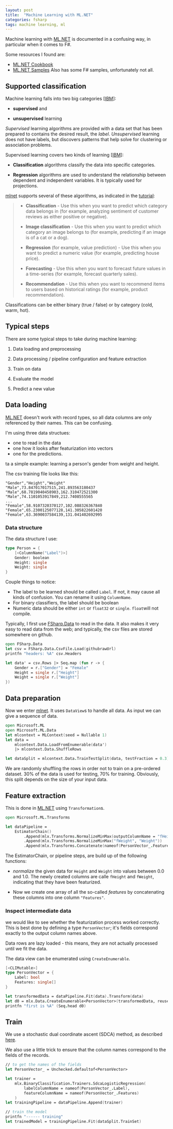 ```yaml
---
layout: post
title:  "Machine Learning with ML.NET"
categories: fsharp 
tags: machine learning, ml
---
```


Machine learning with [ML.NET][mlnet] is documented in a confusing way, in particular when it comes to F#.

Some resources I found are:

- [ML.NET Cookbook](https://github.com/dotnet/machinelearning/blob/main/docs/code/MlNetCookBook.md#how-do-i-train-a-regression-model)
- [ML.NET Samples](https://github.com/dotnet/machinelearning-samples)
    Also has some F# samples, unfortunately not all.

## Supported classification

Machine learning falls into two big categories [[IBM]]:

- **supervised** and

- **unsupervised** learning

*Supervised* learning algorithms are provided with a data set that has been prepared to contains the desired result, the *label*. *Unsupervised* learning does not have labels, but discovers patterns that help solve for clustering or association problems. 

Supervised learning covers two kinds of learning [[IBM]]: 

- **Classification** algorithms classify the data into specific categories.

- **Regression** algorithms are used to understand the relationship between dependent and independent variables. It is typically used for projections.

[mlnet] supports several of these algorithms, as indicated in the [tutorial]:

> - **Classification** - Use this when you want to predict which category data belongs in (for example, analyzing sentiment of customer reviews as either positive or negative).
>
> - **Image classification** - Use this when you want to predict which category an image belongs to (for example, predicting if an image is of a cat or a dog).
>
> - **Regression** (for example, value prediction) - Use this when you want to predict a numeric value (for example, predicting house price).
>
> - **Forecasting** - Use this when you want to forecast future values in a time-series (for example, forecast quarterly sales).
>
> - **Recommendation** - Use this when you want to recommend items to users based on historical ratings (for example, product recommendation).

Classifications can be either binary (true / false) or by category (cold, warm, hot).


## Typical steps


There are some typical steps to take during machine learning:

1. Data loading and preprocessing

1. Data processing / pipeline configuration and feature extraction

1. Train on data

1. Evaluate the model

1. Predict a new value



## Data loading

[ML.NET] doesn't work with record types, so all data columns are only referenced by their names. This can be confusing.

I'm using three data structues:

- one to read in the data
- one how it looks after featurization into vectors
- one for the predictions.

ta a simple example: learning a person's gender from weight and height.

The csv training file looks like this:

    "Gender","Height","Weight"
    "Male",73.847017017515,241.893563180437
    "Male",68.7819040458903,162.310472521300
    "Male",74.1101053917849,212.7408555565
    ...
    "Female",58.9107320370127,102.088326367840
    "Female",65.2300125077128,141.305822601420
    "Female",63.3690037584139,131.041402692995

### Data structure

The data structure I use:

~~~~fsharp
type Person = {
    [<ColumnName("Label")>]
    Gender: boolean
    Height: single
    Weight: single
}
~~~~

Couple things to notice:
- The label to be learned should be called `Label`. If not, it may cause all kinds of confusion. You can rename it using `ColumnName`.
- For binary classifiers, the label should be boolean
- Numeric data should be either `int` or `float32` or `single`. `float`will not compile.

Typically, I first use [FSharp.Data][fsharp-data] to read in the data. It also makes it very easy to read data from the web; and typically, the csv files are stored somewhere on github.

~~~~fsharp
open FSharp.Data
let csv = FSharp.Data.CsvFile.Load(githubrawUrl)
printfn "headers: %A" csv.Headers

let data' = csv.Rows |> Seq.map (fun r -> {
    Gender = r.["Gender"] = "Female"
    Height = single r.["Height"]
    Weight = single r.["Weight"]
})
~~~~

## Data preparation
Now we enter [mlnet]. It uses `DataView`s to handle all data. As input we can give a sequence of data.

~~~~~fsharp
open Microsoft.ML
open Microsoft.ML.Data
let mlcontext = MLContext(seed = Nullable 1)
let data = 
    mlcontext.Data.LoadFromEnumerable(data')
    |> mlcontext.Data.ShuffleRows

let dataSplit = mlcontext.Data.TrainTestSplit(data, testFraction = 0.3)
~~~~~

We are randomly shuffling the rows in order not to train on a pre-ordered dataset. 30% of the data is used for testing, 70% for training. Obviously, this split depends on the size of your input data.

## Feature extraction

This is done in [ML.NET] using `Transformation`s. 

~~~fsharp
open Microsoft.ML.Transforms

let dataPipeline =
    EstimatorChain()
        .Append(mlx.Transforms.NormalizeMinMax(outputColumnName = "fHeight", inputColumnName = "Height"))
        .Append(mlx.Transforms.NormalizeMinMax("fWeight", "Weight"))
        .Append(mlx.Transforms.Concatenate(nameof(PersonVector_.Features), "fWeight", "fHeight"))
~~~

The EstimatorChain, or pipeline steps, are build up of the following functions:

- *normalize* the given data for `Height` and `Weight` into values between 0.0 and 1.0. The newly created columns are calle `fHeight` and `fWeight`, indicating that they have been featurized.

- Now we create one array of all the so-called *features* by concatenating these columns into one column `"Features"`. 

### Inspect intermediate data

we would like to see whether the featurization process worked correctly. This is best done by defining a type `PersonVector`; it's fields correspond exactly to the output column names above.

Data rows are lazy loaded - this means, they are not actually processed until we fit the data.

The data view can be enumerated using `CreateEnumerable`.

~~~fsharp
[<CLIMutable>]
type PersonVector = {
    Label: bool
    Features: single[]
}

let transformedData = dataPipeline.Fit(data).Transform(data)
let d0 = mlx.Data.CreateEnumerable<PersonVector>(transformedData, reuseRowObject = false) 
printfn "first is %A" (Seq.head d0)
~~~~


## Train

We use a stochastic dual coordinate ascent (SDCA) method, as described [here](https://docs.microsoft.com/en-us/dotnet/api/microsoft.ml.trainers.sdcalogisticregressionbinarytrainer?view=ml-dotnet).

We also use a little trick to ensure that the column names correspond to the fields of the records.

~~~fsharp
// to get the names of the fields
let PersonVector_ = Unchecked.defaultof<PersonVector>

let trainer =
    mlx.BinaryClassification.Trainers.SdcaLogisticRegression(
        labelColumnName = nameof(PersonVector_.Label), 
        featureColumnName = nameof(PersonVector_.Features)
    )
let trainingPipeline = dataPipeline.Append(trainer)

// train the model
printfn "------ training"
let trainedModel = trainingPipeline.Fit(dataSplit.TrainSet)
~~~


[mlnet]:    https://dotnet.microsoft.com/en-us/learn/ml-dotnet
[fsharp-data]:  https://fsprojects.github.io/FSharp.Data/
[tutorial]:  https://dotnet.microsoft.com/en-us/learn/ml-dotnet/get-started-tutorial/create
[ML.NET]:   [mlnet]
[IBM]:      https://www.ibm.com/cloud/learn/supervised-learning#toc-how-superv-A-QjXQz-